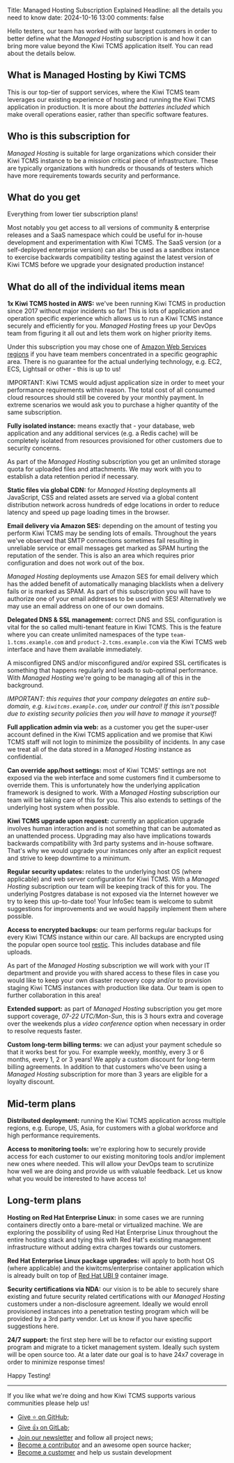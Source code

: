 Title: Managed Hosting Subscription Explained
Headline: all the details you need to know
date: 2024-10-16 13:00
comments: false

Hello testers,
our team has worked with our largest customers in order to better define what the
*Managed Hosting* subscription is and how it can bring more value beyond the
Kiwi TCMS application itself. You can read about the details below.



What is Managed Hosting by Kiwi TCMS
------------------------------------

This is our top-tier of support services, where the Kiwi TCMS team leverages
our existing experience of hosting and running the Kiwi TCMS application
in production. It is more about *the batteries included* which make
overall operations easier, rather than specific software features.


Who is this subscription for
----------------------------

*Managed Hosting* is suitable for large organizations which consider
their Kiwi TCMS instance to be a mission critical piece of infrastructure.
These are typically organizations with hundreds or thousands of testers
which have more requirements towards security and performance.


What do you get
---------------

Everything from lower tier subscription plans!

Most notably you get access to all versions of
community & enterprise releases and a SaaS namespace which could be useful for in-house
development and experimentation with Kiwi TCMS. The SaaS version
(or a self-deployed enterprise version) can also be used as a sandbox instance to exercise
backwards compatibility testing against the latest version of Kiwi TCMS before
we upgrade your designated production instance!


What do all of the individual items mean
----------------------------------------

**1x Kiwi TCMS hosted in AWS:** we've been running Kiwi TCMS in production since 2017 without
major incidents so far! This is lots of application and operation specific experience which
allows us to run a Kiwi TCMS instance securely and efficiently for you.
*Managed Hosting* frees up
your DevOps team from figuring it all out and lets them work on higher priority items.

Under this subscription you may chose one of
[Amazon Web Services regions](https://aws.amazon.com/about-aws/global-infrastructure/regions_az/)
if you have team members concentrated in a specific geographic area. There is no guarantee for the
actual underlying technology, e.g. EC2, ECS, Lightsail or other - this is up to us!

IMPORTANT: Kiwi TCMS would adjust application size in order to meet your performance requirements
within reason. The total cost of all consumed cloud resources should still be covered by your
monthly payment. In extreme scenarios we would ask you to purchase a higher quantity
of the same subscription.


**Fully isolated instance:** means exactly that - your database, web application and any additional
services (e.g. a Redis cache) will be completely isolated from resources provisioned for other customers
due to security concerns.

As part of the *Managed Hosting* subscription you get an unlimited storage quota for
uploaded files and attachments. We may work with you to establish a data retention period if necessary.


**Static files via global CDN:** for *Managed Hosting* deployments all JavaScript, CSS
and related assets are served via a global content distribution network across hundreds of
edge locations in order to reduce latency and speed up page loading times in the browser.


**Email delivery via Amazon SES:** depending on the amount of testing you perform Kiwi TCMS may be
sending lots of emails. Throughout the years we've observed that SMTP connections sometimes fail
resulting in unreliable service or email messages get marked as SPAM hurting the reputation of the sender.
This is also an area which requires prior configuration and does not work out of the box.

*Managed Hosting* deployments use Amazon SES for email delivery which has the added benefit of
automatically managing blacklists when a delivery fails or is marked as SPAM. As part of
this subscription you will have to authorize one of your email addresses to be used with SES!
Alternatively we may use an email address on one of our own domains.


**Delegated DNS & SSL management:** correct DNS and SSL configuration is vital for the
so called multi-tenant feature in Kiwi TCMS. This is the feature where you can create
unlimited namespaces of the type `team-1.tcms.example.com` and `product-2.tcms.example.com`
via the Kiwi TCMS web interface and have them available immediately.

A misconfigred DNS and/or misconfigured and/or expired SSL certificates is something that
happens regularly and leads to sub-optimal performance. With *Managed Hosting* we're going
to be managing all of this in the background.

*IMPORTANT: this requires that your company delegates an entire sub-domain, e.g.
`kiwitcms.example.com`, under our control!
If this isn't possible due to existing security policies then you will have to manage it yourself!*


**Full application admin via web:** as a customer you get the super-user account defined
in the Kiwi TCMS application and we promise that Kiwi TCMS staff will not login to minimize
the possibility of incidents. In any case we treat all of the data stored in a
*Managed Hosting* instance as confidential.


**Can override app/host settings:** most of Kiwi TCMS' settings are not exposed via the web
interface and some customers find it cumbersome to override them. This is unfortunately
how the underlying application framework is designed to work. With a *Managed Hosting*
subscription our team will be taking care of this for you. This also extends to settings
of the underlying host system when possible.


**Kiwi TCMS upgrade upon request:** currently an application upgrade involves human
interaction and is not something that can be automated as an unattended process.
Upgrading may also have implications towards backwards compatibility with 3rd
party systems and in-house software. That's why we would upgrade your instances
only after an explicit request and strive to keep downtime to a minimum.


**Regular security updates:** relates to the underlying host OS (where applicable)
and web server configuration for Kiwi TCMS. With a *Managed Hosting* subscription
our team will be keeping track of this for you. The underlying Postgres database
is not exposed via the Internet however we try to keep this up-to-date too!
Your InfoSec team is welcome to submit suggestions for improvements and we would
happily implement them where possible.


**Access to encrypted backups:** our team performs regular backups for every Kiwi TCMS
instance within our care. All backups are encrypted using the popular open source tool
[restic](https://restic.net/). This includes database and file uploads.

As part of the *Managed Hosting* subscription we will work with your IT department and
provide you with shared access to these files in case you would like to keep your own
disaster recovery copy and/or to provision staging Kiwi TCMS instances with production like
data. Our team is open to further collaboration in this area!


**Extended support:** as part of *Managed Hosting* subscription you get more support coverage,
*07-22 UTC/Mon-Sun*, this is 3 hours extra and coverage over the weekends
plus a *video conference* option when necessary in order to resolve
requests faster.


**Custom long-term billing terms:** we can adjust your payment schedule so that
it works best for you. For example weekly, monthly, every 3 or 6 months, every 1, 2 or 3 years!
We apply a custom discount for long-term billing agreements. In addition to that
customers who've been using a *Managed Hosting* subscription for more than 3 years are
eligible for a loyalty discount.


Mid-term plans
--------------

**Distributed deployment:** running the Kiwi TCMS application across multiple regions,
e.g. Europe, US, Asia, for customers with a global workforce and high performance requirements.


**Access to monitoring tools:** we're exploring how to securely provide access
for each customer to our existing monitoring tools and/or implement new ones where needed.
This will allow your DevOps team to scrutinize how well we are doing and
provide us with valuable feedback. Let us know what you would be interested to have access to!



Long-term plans
---------------

**Hosting on Red Hat Enterprise Linux:** in some cases we are running containers directly
onto a bare-metal or virtualized machine. We are exploring the possibility of using
Red Hat Enterprise Linux throughout the entire hosting stack and tying this with
Red Hat's existing management infrastructure without adding extra charges towards
our customers.


**Red Hat Enterprise Linux package upgrades:** will apply to both host OS (where applicable)
and the kiwitcms/enterprise container application which is already built on top of
[Red Hat UBI 9](https://catalog.redhat.com/software/containers/ubi9-minimal/61832888c0d15aff4912fe0d)
container image.


**Security certifications via NDA:** our vision is to be able to securely share existing and
future security related certifications with our *Managed Hosting* customers under a
non-disclosure agreement. Ideally we would enroll provisioned instances into a penetration testing
program which will be provided by a 3rd party vendor. Let us know if you have specific suggestions here.


**24/7 support:** the first step here will be to refactor our existing support program
and migrate to a ticket management system. Ideally such system will be open source too.
At a later date our goal is to have 24x7 coverage in order to minimize response times!



Happy Testing!

---

If you like what we're doing and how Kiwi TCMS supports various communities
please help us!

- [Give ⭐ on GitHub](https://github.com/kiwitcms/Kiwi/stargazers);
- [Give 👍 on GitLab](https://gitlab.com/gitlab-org/gitlab/-/issues/334558);
- [Join our newsletter](https://kiwitcms.us17.list-manage.com/subscribe/post?u=9b57a21155a3b7c655ae8f922&id=c970a37581)
  and follow all project news;
- [Become a contributor](https://kiwitcms.readthedocs.io/en/latest/contribution.html) and an awesome open source hacker;
- [Become a customer](/#subscriptions) and help us sustain development
